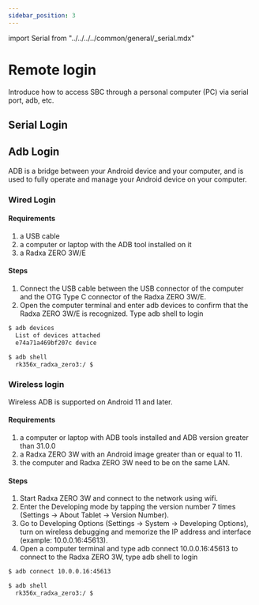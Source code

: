 ```yaml
---
sidebar_position: 3
---
```


import Serial from "../../../../common/general/\_serial.mdx"

# Remote login

Introduce how to access SBC through a personal computer (PC) via serial port, adb, etc.

## Serial Login

<Serial platform="rk" />

## Adb Login

ADB is a bridge between your Android device and your computer, and is used to fully operate and manage your Android device on your computer.

### Wired Login

#### Requirements

1. a USB cable
2. a computer or laptop with the ADB tool installed on it
3. a Radxa ZERO 3W/E

#### Steps

1. Connect the USB cable between the USB connector of the computer and the OTG Type C connector of the Radxa ZERO 3W/E.
2. Open the computer terminal and enter adb devices to confirm that the Radxa ZERO 3W/E is recognized.
   Type adb shell to login

```bash
$ adb devices
  List of devices attached
  e74a71a469bf207c device

$ adb shell
  rk356x_radxa_zero3:/ $
```

### Wireless login

Wireless ADB is supported on Android 11 and later.

#### Requirements

1. a computer or laptop with ADB tools installed and ADB version greater than 31.0.0
2. a Radxa ZERO 3W with an Android image greater than or equal to 11.
3. the computer and Radxa ZERO 3W need to be on the same LAN.

#### Steps

1. Start Radxa ZERO 3W and connect to the network using wifi.
2. Enter the Developing mode by tapping the version number 7 times (Settings -> About Tablet -> Version Number).
3. Go to Developing Options (Settings -> System -> Developing Options), turn on wireless debugging and memorize the IP address and interface (example: 10.0.0.16:45613).
4. Open a computer terminal and type adb connect 10.0.0.16:45613 to connect to the Radxa ZERO 3W, type adb shell to login

```bash
$ adb connect 10.0.0.16:45613

$ adb shell
  rk356x_radxa_zero3:/ $
```
